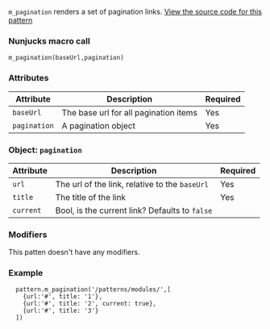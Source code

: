 `m_pagination` renders a set of pagination links. [View the source code for this pattern](https://github.com/roobottom/roobottom-express/tree/master/templates/patterns/modules/m_pagination)

### Nunjucks macro call

```
m_pagination(baseUrl,pagination)
```

### Attributes
Attribute | Description | Required
--- | --- | ---
`baseUrl`|The base url for all pagination items|Yes
`pagination`|A pagination object|Yes

### Object: `pagination`

Attribute | Description | Required
--- | --- | ---
`url`|The url of the link, relative to the `baseUrl`|Yes
`title`|The title of the link|Yes
`current`|Bool, is the current link? Defaults to `false`|

### Modifiers

This patten doesn't have any modifiers.

### Example

```
  pattern.m_pagination('/patterns/modules/',[
    {url:'#', title: '1'},
    {url:'#', title: '2', current: true},
    {url:'#', title: '3'}
  ])
```
